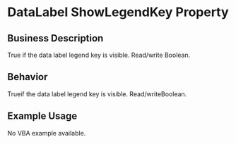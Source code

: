 # DataLabel ShowLegendKey Property

## Business Description
True if the data label legend key is visible. Read/write Boolean.

## Behavior
Trueif the data label legend key is visible. Read/writeBoolean.

## Example Usage
No VBA example available.